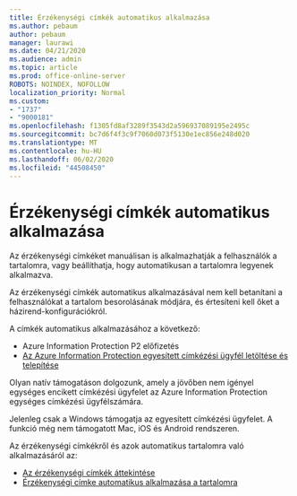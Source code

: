 ```yaml
---
title: Érzékenységi címkék automatikus alkalmazása
ms.author: pebaum
author: pebaum
manager: laurawi
ms.date: 04/21/2020
ms.audience: admin
ms.topic: article
ms.prod: office-online-server
ROBOTS: NOINDEX, NOFOLLOW
localization_priority: Normal
ms.custom:
- "1737"
- "9000181"
ms.openlocfilehash: f1305fd8af3289f3543d2a596937089195e2495c
ms.sourcegitcommit: bc7d6f4f3c9f7060d073f5130e1ec856e248d020
ms.translationtype: MT
ms.contentlocale: hu-HU
ms.lasthandoff: 06/02/2020
ms.locfileid: "44508450"
---
```

# <a name="auto-apply-sensitivity-labels"></a>Érzékenységi címkék automatikus alkalmazása

Az érzékenységi címkéket manuálisan is alkalmazhatják a felhasználók a tartalomra, vagy beállíthatja, hogy automatikusan a tartalomra legyenek alkalmazva.

Az érzékenységi címkék automatikus alkalmazásával nem kell betanítani a felhasználókat a tartalom besorolásának módjára, és értesíteni kell őket a házirend-konfigurációkról.

A címkék automatikus alkalmazásához a következő:

- Azure Information Protection P2 előfizetés
- [Az Azure Information Protection egyesített címkézési ügyfél letöltése és telepítése](https://docs.microsoft.com/azure/information-protection/rms-client/install-unifiedlabelingclient-app)

Olyan natív támogatáson dolgozunk, amely a jövőben nem igényel egységes encikett címkézési ügyfelet az Azure Information Protection egységes címkézési ügyfélszámára.

Jelenleg csak a Windows támogatja az egyesített címkézési ügyfelet.  A funkció még nem támogatott Mac, iOS és Android rendszeren.

Az érzékenységi címkékről és azok automatikus tartalomra való alkalmazásáról az:

- [Az érzékenységi címkék áttekintése](https://docs.microsoft.com/microsoft-365/compliance/sensitivity-labels)
- [Érzékenységi címke automatikus alkalmazása a tartalomra](https://docs.microsoft.com/office365/securitycompliance/apply_sensitivity_label_automatically)
